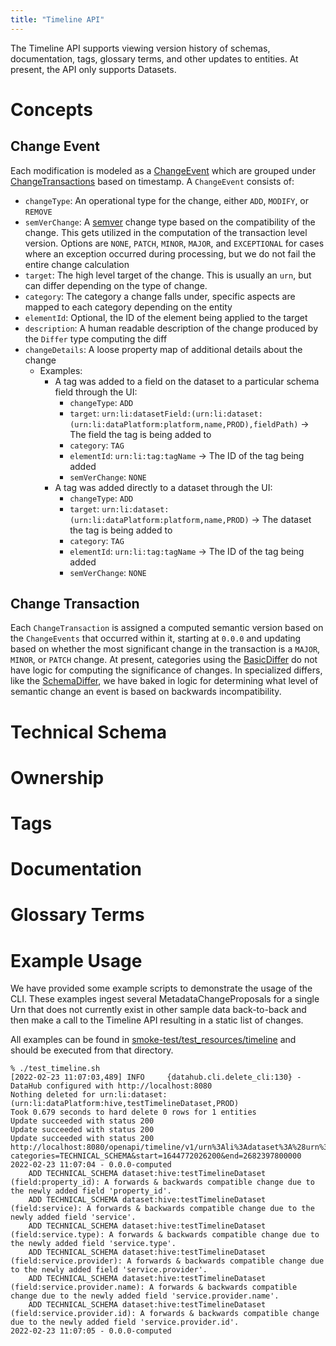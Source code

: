 ```yaml
---
title: "Timeline API"
---
```


The Timeline API supports viewing version history of schemas, documentation, tags, glossary terms, and other updates
to entities. At present, the API only supports Datasets. 

# Concepts

## Change Event
Each modification is modeled as a 
[ChangeEvent](../../metadata-io/src/main/java/com/linkedin/metadata/timeline/data/ChangeEvent.java)
which are grouped under [ChangeTransactions](../../metadata-io/src/main/java/com/linkedin/metadata/timeline/data/ChangeTransaction.java) 
based on timestamp. A `ChangeEvent` consists of:

- `changeType`: An operational type for the change, either `ADD`, `MODIFY`, or `REMOVE`
- `semVerChange`: A [semver](https://semver.org/) change type based on the compatibility of the change. This gets utilized in the computation of the transaction level version. Options are `NONE`, `PATCH`, `MINOR`, `MAJOR`, and `EXCEPTIONAL` for cases where an exception occurred during processing, but we do not fail the entire change calculation
- `target`: The high level target of the change. This is usually an `urn`, but can differ depending on the type of change.
- `category`: The category a change falls under, specific aspects are mapped to each category depending on the entity
- `elementId`: Optional, the ID of the element being applied to the target
- `description`: A human readable description of the change produced by the `Differ` type computing the diff
- `changeDetails`: A loose property map of additional details about the change
  - Examples:
    - A tag was added to a field on the dataset to a particular schema field through the UI: 
      - `changeType`: `ADD`
      - `target`: `urn:li:datasetField:(urn:li:dataset:(urn:li:dataPlatform:platform,name,PROD),fieldPath)` -> The field the tag is being added to
      - `category`: `TAG` 
      - `elementId`: `urn:li:tag:tagName` -> The ID of the tag being added
      - `semVerChange`: `NONE`
    - A tag was added directly to a dataset through the UI:
      - `changeType`: `ADD`
      - `target`: `urn:li:dataset:(urn:li:dataPlatform:platform,name,PROD)` -> The dataset the tag is being added to
      - `category`: `TAG`
      - `elementId`: `urn:li:tag:tagName` -> The ID of the tag being added
      - `semVerChange`: `NONE`

## Change Transaction
Each `ChangeTransaction` is assigned a computed semantic version based on the `ChangeEvents` that occurred within it,
starting at `0.0.0` and updating based on whether the most significant change in the transaction is a `MAJOR`, `MINOR`, or 
`PATCH` change. At present, categories using the [BasicDiffer](../../metadata-io/src/main/java/com/linkedin/metadata/timeline/ebean/BasicDiffer.java)
do not have logic for computing the significance of changes. In specialized differs, like the [SchemaDiffer](../../metadata-io/src/main/java/com/linkedin/metadata/timeline/ebean/SchemaDiffer.java),
we have baked in logic for determining what level of semantic change an event is based on backwards incompatibility.

# Technical Schema

# Ownership

# Tags

# Documentation

# Glossary Terms

# Example Usage

We have provided some example scripts to demonstrate the usage of the CLI. These examples ingest several MetadataChangeProposals
for a single Urn that does not currently exist in other sample data back-to-back and then make a call to the Timeline API resulting in a static list of changes.

All examples can be found in [smoke-test/test_resources/timeline](../../smoke-test/test_resources/timeline) and should be executed from that directory.

```commandline
% ./test_timeline.sh
[2022-02-23 11:07:03,489] INFO     {datahub.cli.delete_cli:130} - DataHub configured with http://localhost:8080
Nothing deleted for urn:li:dataset:(urn:li:dataPlatform:hive,testTimelineDataset,PROD)
Took 0.679 seconds to hard delete 0 rows for 1 entities
Update succeeded with status 200
Update succeeded with status 200
Update succeeded with status 200
http://localhost:8080/openapi/timeline/v1/urn%3Ali%3Adataset%3A%28urn%3Ali%3AdataPlatform%3Ahive%2CtestTimelineDataset%2CPROD%29?categories=TECHNICAL_SCHEMA&start=1644772026200&end=2682397800000
2022-02-23 11:07:04 - 0.0.0-computed
	ADD TECHNICAL_SCHEMA dataset:hive:testTimelineDataset (field:property_id): A forwards & backwards compatible change due to the newly added field 'property_id'.
	ADD TECHNICAL_SCHEMA dataset:hive:testTimelineDataset (field:service): A forwards & backwards compatible change due to the newly added field 'service'.
	ADD TECHNICAL_SCHEMA dataset:hive:testTimelineDataset (field:service.type): A forwards & backwards compatible change due to the newly added field 'service.type'.
	ADD TECHNICAL_SCHEMA dataset:hive:testTimelineDataset (field:service.provider): A forwards & backwards compatible change due to the newly added field 'service.provider'.
	ADD TECHNICAL_SCHEMA dataset:hive:testTimelineDataset (field:service.provider.name): A forwards & backwards compatible change due to the newly added field 'service.provider.name'.
	ADD TECHNICAL_SCHEMA dataset:hive:testTimelineDataset (field:service.provider.id): A forwards & backwards compatible change due to the newly added field 'service.provider.id'.
2022-02-23 11:07:05 - 0.0.0-computed
```
